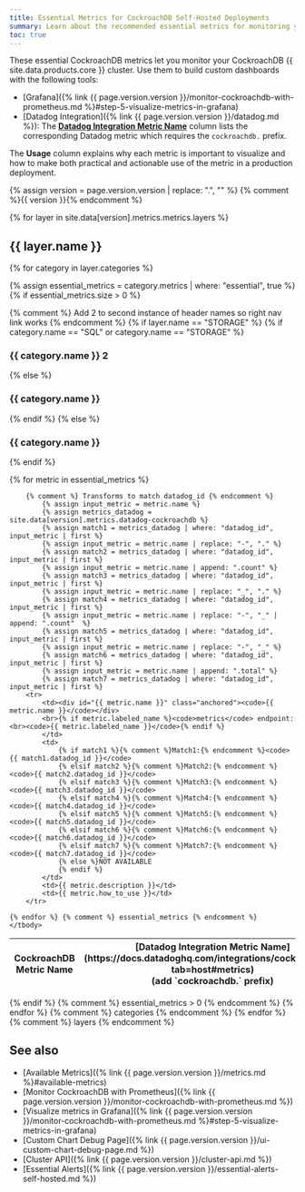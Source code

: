 ```yaml
---
title: Essential Metrics for CockroachDB Self-Hosted Deployments
summary: Learn about the recommended essential metrics for monitoring your CockroachDB self-hosted cluster.
toc: true
---
```


These essential CockroachDB metrics let you monitor your CockroachDB {{ site.data.products.core }} cluster. Use them to build custom dashboards with the following tools:

- [Grafana]({% link {{ page.version.version }}/monitor-cockroachdb-with-prometheus.md %}#step-5-visualize-metrics-in-grafana)
- [Datadog Integration]({% link {{ page.version.version }}/datadog.md %}): The [**Datadog Integration Metric Name**](https://docs.datadoghq.com/integrations/cockroachdb/?tab=host#metrics) column lists the corresponding Datadog metric which requires the `cockroachdb.` prefix.

The **Usage** column explains why each metric is important to visualize and how to make both practical and actionable use of the metric in a production deployment.

{% assign version = page.version.version | replace: ".", "" %}
{% comment %}{{ version }}{% endcomment %}

{% for layer in site.data[version].metrics.metrics.layers %}
## {{ layer.name }}

{% for category in layer.categories %}

{% assign essential_metrics = category.metrics | where: "essential", true %}
{% if essential_metrics.size > 0 %}

{% comment %} Add 2 to second instance of header names so right nav link works {% endcomment %}
{% if layer.name == "STORAGE" %}
  {% if category.name == "SQL" or category.name == "STORAGE" %}
### {{ category.name }} 2
  {% else %}
### {{ category.name }}
  {% endif %}
{% else %}
### {{ category.name }}
{% endif %}

<table markdown="1">
    <thead>
        <tr>
            <th>CockroachDB Metric Name</th>
            <th>[Datadog Integration Metric Name](https://docs.datadoghq.com/integrations/cockroachdb/?tab=host#metrics)<br>(add `cockroachdb.` prefix)</th>
            <th>Description</th>
            <th>Usage</th>
        </tr>
    </thead>
    <tbody>
    {% for metric in essential_metrics %}

        {% comment %} Transforms to match datadog_id {% endcomment %}
            {% assign input_metric = metric.name %}
            {% assign metrics_datadog = site.data[version].metrics.datadog-cockroachdb %}
            {% assign match1 = metrics_datadog | where: "datadog_id", input_metric | first %}
            {% assign input_metric = metric.name | replace: "-", "." %}
            {% assign match2 = metrics_datadog | where: "datadog_id", input_metric | first %}
            {% assign input_metric = metric.name | append: ".count" %}
            {% assign match3 = metrics_datadog | where: "datadog_id", input_metric | first %}
            {% assign input_metric = metric.name | replace: "_", "." %}
            {% assign match4 = metrics_datadog | where: "datadog_id", input_metric | first %}
            {% assign input_metric = metric.name | replace: "-", "_" | append: ".count"  %}
            {% assign match5 = metrics_datadog | where: "datadog_id", input_metric | first %}
            {% assign input_metric = metric.name | replace: "-", "_" %}
            {% assign match6 = metrics_datadog | where: "datadog_id", input_metric | first %}
            {% assign input_metric = metric.name | append: ".total" %}
            {% assign match7 = metrics_datadog | where: "datadog_id", input_metric | first %}
        <tr>
            <td><div id="{{ metric.name }}" class="anchored"><code>{{ metric.name }}</code></div>
            <br>{% if metric.labeled_name %}<code>metrics</code> endpoint:<br><code>{{ metric.labeled_name }}</code>{% endif %}
            </td>
            <td>
                {% if match1 %}{% comment %}Match1:{% endcomment %}<code>{{ match1.datadog_id }}</code>
                {% elsif match2 %}{% comment %}Match2:{% endcomment %}<code>{{ match2.datadog_id }}</code>
                {% elsif match3 %}{% comment %}Match3:{% endcomment %}<code>{{ match3.datadog_id }}</code>
                {% elsif match4 %}{% comment %}Match4:{% endcomment %}<code>{{ match4.datadog_id }}</code>
                {% elsif match5 %}{% comment %}Match5:{% endcomment %}<code>{{ match5.datadog_id }}</code>
                {% elsif match6 %}{% comment %}Match6:{% endcomment %}<code>{{ match6.datadog_id }}</code>
                {% elsif match7 %}{% comment %}Match7:{% endcomment %}<code>{{ match7.datadog_id }}</code>
                {% else %}NOT AVAILABLE
                {% endif %}
            </td>
            <td>{{ metric.description }}</td>
            <td>{{ metric.how_to_use }}</td>
        </tr>

    {% endfor %} {% comment %} essential_metrics {% endcomment %}
    </tbody>
</table>

{% endif %}  {% comment %} essential_metrics > 0 {% endcomment %}
{% endfor %} {% comment %} categories {% endcomment %}
{% endfor %} {% comment %} layers {% endcomment %}

## See also

- [Available Metrics]({% link {{ page.version.version }}/metrics.md %}#available-metrics)
- [Monitor CockroachDB with Prometheus]({% link {{ page.version.version }}/monitor-cockroachdb-with-prometheus.md %})
- [Visualize metrics in Grafana]({% link {{ page.version.version }}/monitor-cockroachdb-with-prometheus.md %}#step-5-visualize-metrics-in-grafana)
- [Custom Chart Debug Page]({% link {{ page.version.version }}/ui-custom-chart-debug-page.md %})
- [Cluster API]({% link {{ page.version.version }}/cluster-api.md %})
- [Essential Alerts]({% link {{ page.version.version }}/essential-alerts-self-hosted.md %})